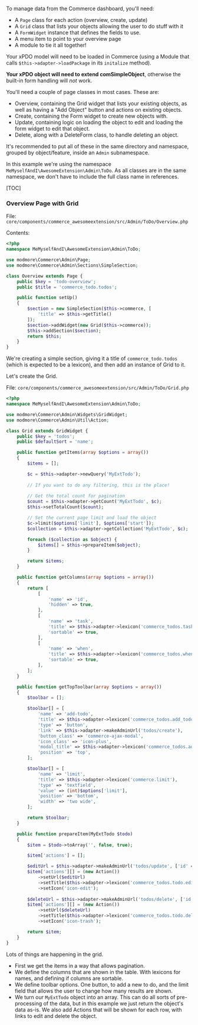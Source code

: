 To manage data from the Commerce dashboard, you'll need:

- A `Page` class for each action (overview, create, update)
- A `Grid` class that lists your objects allowing the user to do stuff with it
- A `FormWidget` instance that defines the fields to use. 
- A menu item to point to your overview page
- A module to tie it all together!

Your xPDO model will need to be loaded in Commerce (using a Module that calls `$this->adapter->loadPackage` in its `initalize` method).

**Your xPDO object will need to extend comSimpleObject**, otherwise the built-in form handling will *not* work.

You'll need a couple of page classes in most cases. These are:

- Overview, containing the Grid widget that lists your existing objects, as well as having a "Add Object" button and actions on existing objects.
- Create, containing the Form widget to create new objects with.
- Update, containing logic on loading the object to edit and loading the form widget to edit that object.
- Delete, along with a DeleteForm class, to handle deleting an object.

It's recommended to put all of these in the same directory and namespace, grouped by object/feature, inside an `Admin` subnamespace.

In this example we're using the namespace `MeMyselfAndI\AwesomeExtension\Admin\ToDo`. As all classes are in the same namespace, we don't have to include the full class name in references.

[TOC]

### Overview Page with Grid

File: `core/components/commerce_awesomeextension/src/Admin/ToDo/Overview.php`

Contents: 
```` php
<?php
namespace MeMyselfAndI\AwesomeExtension\Admin\ToDo;

use modmore\Commerce\Admin\Page;
use modmore\Commerce\Admin\Sections\SimpleSection;

class Overview extends Page {
    public $key = 'todo-overview';
    public $title = 'commerce_todo.todos';

    public function setUp()
    {
        $section = new SimpleSection($this->commerce, [
            'title' => $this->getTitle()
        ]);
        $section->addWidget(new Grid($this->commerce));
        $this->addSection($section);
        return $this;
    }
}
````

We're creating a simple section, giving it a title of `commerce_todo.todos`  (which is expected to be a lexicon), and then add an instance of Grid to it. 

Let's create the Grid.

File: `core/components/commerce_awesomeextension/src/Admin/ToDo/Grid.php`

```` php
<?php
namespace MeMyselfAndI\AwesomeExtension\Admin\ToDo;

use modmore\Commerce\Admin\Widgets\GridWidget;
use modmore\Commerce\Admin\Util\Action;

class Grid extends GridWidget {
    public $key = 'todos';
    public $defaultSort = 'name';

    public function getItems(array $options = array())
    {
        $items = [];

        $c = $this->adapter->newQuery('MyExtTodo');
        
        // If you want to do any filtering, this is the place!
        
        // Get the total count for pagination
        $count = $this->adapter->getCount('MyExtTodo', $c);
        $this->setTotalCount($count);

        // Set the current page limit and load the object
        $c->limit($options['limit'], $options['start']);
        $collection = $this->adapter->getCollection('MyExtTodo', $c);

        foreach ($collection as $object) {
            $items[] = $this->prepareItem($object);
        }

        return $items;
    }

    public function getColumns(array $options = array())
    {
        return [
            [
                'name' => 'id',
                'hidden' => true,
            ],
            [
                'name' => 'task',
                'title' => $this->adapter->lexicon('commerce_todos.task'),
                'sortable' => true,
            ],
            [
                'name' => 'when',
                'title' => $this->adapter->lexicon('commerce_todos.when'),
                'sortable' => true,
            ],
        ];
    }

    public function getTopToolbar(array $options = array())
    {
        $toolbar = [];

        $toolbar[] = [
            'name' => 'add-todo',
            'title' => $this->adapter->lexicon('commerce_todos.add_todo'),
            'type' => 'button',
            'link' => $this->adapter->makeAdminUrl('todos/create'),
            'button_class' => 'commerce-ajax-modal',
            'icon_class' => 'icon-plus',
            'modal_title' => $this->adapter->lexicon('commerce_todos.add_todo'),
            'position' => 'top',
        ];

        $toolbar[] = [
            'name' => 'limit',
            'title' => $this->adapter->lexicon('commerce.limit'),
            'type' => 'textfield',
            'value' => (int)$options['limit'],
            'position' => 'bottom',
            'width' => 'two wide',
        ];

        return $toolbar;
    }

    public function prepareItem(MyExtTodo $todo)
    {
        $item = $todo->toArray('', false, true);

        $item['actions'] = [];

        $editUrl = $this->adapter->makeAdminUrl('todos/update', ['id' => $item['id']]);
        $item['actions'][] = (new Action())
            ->setUrl($editUrl)
            ->setTitle($this->adapter->lexicon('commerce_todos.todo.edit'))
            ->setIcon('icon-edit');
            
        $deleteUrl = $this->adapter->makeAdminUrl('todos/delete', ['id' => $item['id']]);
        $item['actions'][] = (new Action())
            ->setUrl($deleteUrl)
            ->setTitle($this->adapter->lexicon('commerce_todos.todo.delete'))
            ->setIcon('icon-trash');

        return $item;
    }
}
````

Lots of things are happening in the grid. 

- First we get the items in a way that allows pagination. 
- We define the columns that are shown in the table. With lexicons for names, and defining if columns are sortable.
- We define toolbar options. One button, to add a new to do, and the limit field that allows the user to change how many results are shown.
- We turn our `MyExtTodo` object into an array. This can do all sorts of pre-processing of the data, but in this example we just return the object's data as-is. We also add Actions that will be shown for each row, with links to edit and delete the object.


